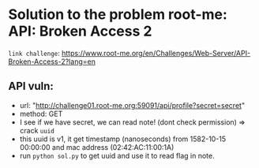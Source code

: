 # Solution to the problem root-me: API: Broken Access 2
`link challenge`: https://www.root-me.org/en/Challenges/Web-Server/API-Broken-Access-2?lang=en
## API vuln: 
 - url: "http://challenge01.root-me.org:59091/api/profile?secret=secret"
 - method: GET
 - I see if we have secret, we can read note! (dont check permission) => crack `uuid`
 - this uuid is v1, it get timestamp (nanoseconds) from 1582-10-15 00:00:00 and mac address (02:42:AC:11:00:1A)
 - run `python sol.py` to get uuid and use it to read flag in note.
